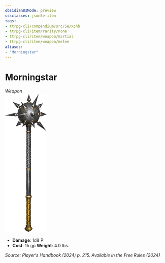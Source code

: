 ```yaml
---
obsidianUIMode: preview
cssclasses: json5e-item
tags:
- ttrpg-cli/compendium/src/5e/xphb
- ttrpg-cli/item/rarity/none
- ttrpg-cli/item/weapon/martial
- ttrpg-cli/item/weapon/melee
aliases: 
- "Morningstar"
---
```

# Morningstar
*Weapon*  
![](3-Compendium/items/img/morningstar.webp#right)

- **Damage**: 1d8 P
- **Cost**: 15 gp
**Weight**: 4.0 lbs.

*Source: Player's Handbook (2024) p. 215. Available in the Free Rules (2024)*